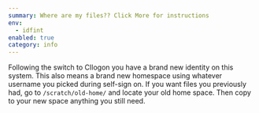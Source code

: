 ```yaml
---
summary: Where are my files?? Click More for instructions 
env:
  - idfint
enabled: true
category: info
---
```


Following the switch to CIlogon you have a brand new identity on this system.
This also means a brand new homespace using whatever username you picked during self-sign on. 
If you want files you previously had, go to `/scratch/old-home/` and locate your old home space.
Then copy to your new space anything you still need. 

